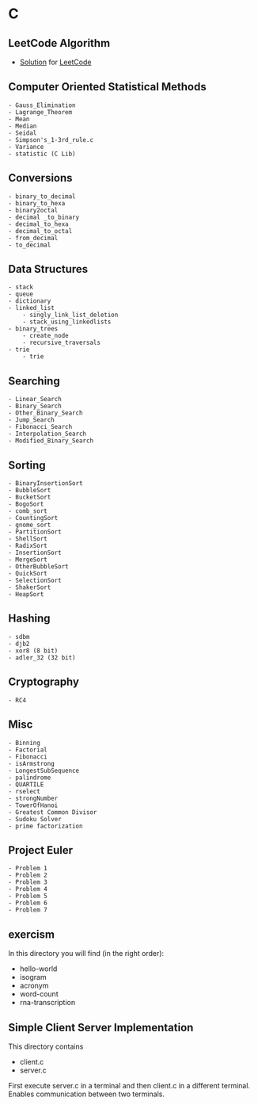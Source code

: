 C
========

## LeetCode Algorithm

- [Solution](https://github.com/TheAlgorithms/C/tree/master/leetcode) for [LeetCode](https://leetcode.com/problemset/all/)

## Computer Oriented Statistical Methods
	- Gauss_Elimination
	- Lagrange_Theorem
	- Mean
	- Median
	- Seidal
	- Simpson's_1-3rd_rule.c
	- Variance
	- statistic (C Lib)

## Conversions
	- binary_to_decimal
	- binary_to_hexa
	- binary2octal
	- decimal _to_binary
	- decimal_to_hexa
	- decimal_to_octal
	- from_decimal
	- to_decimal

## Data Structures
	- stack
	- queue
	- dictionary
	- linked_list
		- singly_link_list_deletion
		- stack_using_linkedlists
	- binary_trees
		- create_node
		- recursive_traversals
	- trie
		- trie


## Searching
	- Linear_Search
	- Binary_Search
	- Other_Binary_Search
	- Jump_Search
	- Fibonacci_Search
	- Interpolation_Search
	- Modified_Binary_Search


## Sorting
	- BinaryInsertionSort
	- BubbleSort
	- BucketSort
	- BogoSort
	- comb_sort
	- CountingSort
	- gnome_sort
	- PartitionSort
	- ShellSort
	- RadixSort
	- InsertionSort
	- MergeSort
	- OtherBubbleSort
	- QuickSort
	- SelectionSort
	- ShakerSort
	- HeapSort

## Hashing
	- sdbm
	- djb2
	- xor8 (8 bit)
	- adler_32 (32 bit)

## Cryptography
	- RC4


## Misc
	- Binning
	- Factorial
	- Fibonacci
	- isArmstrong
	- LongestSubSequence
	- palindrome
	- QUARTILE
	- rselect
	- strongNumber
	- TowerOfHanoi
	- Greatest Common Divisor
	- Sudoku Solver
	- prime factorization

## Project Euler
	- Problem 1
	- Problem 2
	- Problem 3
	- Problem 4
	- Problem 5
	- Problem 6
	- Problem 7


## exercism
In this directory you will find (in the right order):
* hello-world
* isogram
* acronym
* word-count
* rna-transcription

## Simple Client Server Implementation
This directory contains
* client.c
* server.c

First execute server.c in a terminal and then client.c in a different terminal. Enables communication between two terminals.
